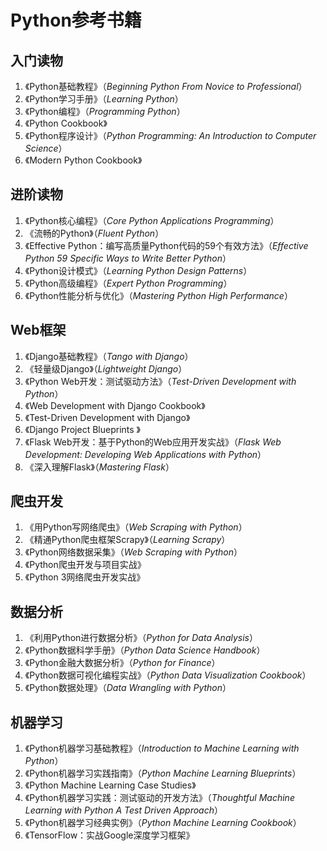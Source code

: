 # Python参考书籍

## 入门读物

1. 《Python基础教程》（_Beginning Python From Novice to Professional_）
2. 《Python学习手册》（_Learning Python_）
3. 《Python编程》（_Programming Python_）
4. 《Python Cookbook》
5. 《Python程序设计》（_Python Programming: An Introduction to Computer Science_）
6. 《Modern Python Cookbook》

## 进阶读物

1. 《Python核心编程》（_Core Python Applications Programming_）
2. 《流畅的Python》（_Fluent Python_）
3. 《Effective Python：编写高质量Python代码的59个有效方法》（_Effective Python 59 Specific Ways to Write Better Python_）
4. 《Python设计模式》（_Learning Python Design Patterns_）
5. 《Python高级编程》（_Expert Python Programming_）
6. 《Python性能分析与优化》（_Mastering Python High Performance_）

## Web框架

1. 《Django基础教程》（_Tango with Django_）
2. 《轻量级Django》（_Lightweight Django_）
3. 《Python Web开发：测试驱动方法》（_Test-Driven Development with Python_）
4. 《Web Development with Django Cookbook》
5. 《Test-Driven Development with Django》
6. 《Django Project Blueprints 》
7. 《Flask Web开发：基于Python的Web应用开发实战》（_Flask Web Development: Developing Web Applications with Python_）
8. 《深入理解Flask》（_Mastering Flask_）

## 爬虫开发

1. 《用Python写网络爬虫》（_Web Scraping with Python_）
2. 《精通Python爬虫框架Scrapy》（_Learning Scrapy_）
3. 《Python网络数据采集》（_Web Scraping with Python_）
4. 《Python爬虫开发与项目实战》
5. 《Python 3网络爬虫开发实战》

## 数据分析

1. 《利用Python进行数据分析》（_Python for Data Analysis_）
2. 《Python数据科学手册》（_Python Data Science Handbook_）
3. 《Python金融大数据分析》（_Python for Finance_）
4. 《Python数据可视化编程实战》（_Python Data Visualization Cookbook_）
5. 《Python数据处理》（_Data Wrangling with Python_）

## 机器学习

1. 《Python机器学习基础教程》（_Introduction to Machine Learning with Python_）
2. 《Python机器学习实践指南》（_Python Machine Learning Blueprints_）
3. 《Python Machine Learning Case Studies》
4. 《Python机器学习实践：测试驱动的开发方法》（_Thoughtful Machine Learning with Python A Test Driven Approach_）
5. 《Python机器学习经典实例》（_Python Machine Learning Cookbook_）
6. 《TensorFlow：实战Google深度学习框架》

